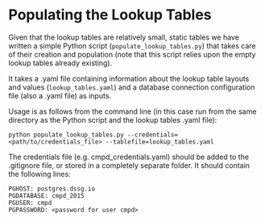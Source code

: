 # Populating the Lookup Tables

Given that the lookup tables are relatively small, static tables we have written a simple Python script (`populate_lookup_tables.py`) that takes care of their creation and population (note that this script relies upon the empty lookup tables already existing).

It takes a .yaml file containing information about the lookup table layouts and values (`lookup_tables.yaml`) and a database connection configuration file (also a .yaml file) as inputs.

Usage is as follows from the command line (in this case run from the same directory as the Python script and the lookup tables .yaml file):

	python populate_lookup_tables.py --credentials=<path/to/credentials_file> --tablefile=lookup_tables.yaml
	
The credentials file (e.g. cmpd_credentials.yaml) should be added to the .gitignore file, or stored in a completely separate folder. It should contain the following lines:

	PGHOST: postgres.dssg.io
	PGDATABASE: cmpd_2015
	PGUSER: cmpd
	PGPASSWORD: <password for user cmpd>

